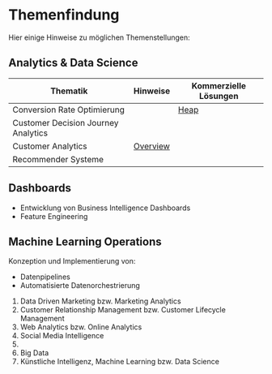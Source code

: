 # Themenfindung

Hier einige Hinweise zu möglichen Themenstellungen:


## Analytics & Data Science


Thematik | Hinweise | Kommerzielle Lösungen
-- | -- | ---
Conversion Rate Optimierung | | [Heap](https://heap.io/solutions/conversion-rate-optimization)
Customer Decision Journey Analytics | |
Customer Analytics | [Overview](https://drive.google.com/file/d/1TnFnnbwrxJU4PBBVeR5_aA-NM80s2_Hk/view?usp=drivesdk) |
Recommender Systeme | |





## Dashboards

- Entwicklung von Business Intelligence Dashboards
- Feature Engineering

## 


## Machine Learning Operations

Konzeption und Implementierung von:

- Datenpipelines
- Automatisierte Datenorchestrierung 



1) Data Driven Marketing bzw. Marketing Analytics
2) Customer Relationship Management bzw. Customer Lifecycle Management
3) Web Analytics bzw. Online Analytics
4) Social Media Intelligence
5) 
6) Big Data
8) Künstliche Intelligenz, Machine Learning bzw. Data Science
